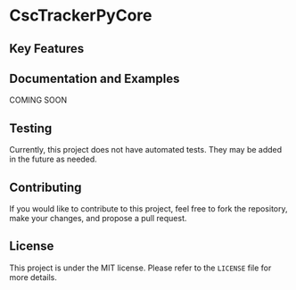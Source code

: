 # CscTrackerPyCore

## Key Features

## Documentation and Examples

COMING SOON

## Testing

Currently, this project does not have automated tests. They may be added in the future as needed.

## Contributing

If you would like to contribute to this project, feel free to fork the repository, make your changes, and propose a pull
request.

## License

This project is under the MIT license. Please refer to the `LICENSE` file for more details.